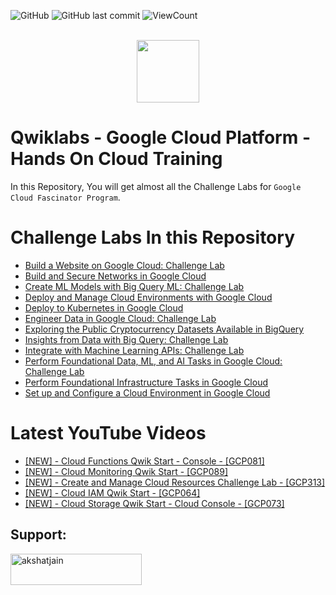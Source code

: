 ![GitHub](https://img.shields.io/github/license/akshat-jjain/Google-Cloud-Traning?style=flat)
![GitHub last commit](https://img.shields.io/github/last-commit/akshat-jjain/Google-Cloud-Traning?style=flat)
![ViewCount](https://views.whatilearened.today/views/github/akshat-jjain/Google-Cloud-Traning.svg?cache=remove)

<p align="center"> <br>
<a href="https://www.cloudskillsboost.google/public_profiles/dac1a33c-3942-4b6e-add6-ceef92a862cd">
   <img width=100 src="https://user-images.githubusercontent.com/56213740/123308121-e914a680-d540-11eb-82c4-491fb83cda68.jpeg"> 
</a>
</p>

# Qwiklabs - Google Cloud Platform - Hands On Cloud Training

In this Repository, You will get almost all the Challenge Labs for `Google Cloud Fascinator Program`.
# Challenge Labs In this Repository
* [Build a Website on Google Cloud: Challenge Lab](https://github.com/akshat-jjain/Google-Cloud-Traning/tree/main/Build%20a%20Website%20on%20Google%20Cloud%20Challenge%20Lab)
* [Build and Secure Networks in Google Cloud](https://github.com/akshat-jjain/Google-Cloud-Traning/tree/main/Build%20and%20Secure%20Networks%20in%20Google%20Cloud:%20Challenge%20Lab)
* [Create ML Models with Big Query ML: Challenge Lab](https://github.com/akshat-jjain/Google-Cloud-Traning/tree/main/Create%20ML%20Models%20with%20BigQuery%20ML:%20Challenge%20Lab)
* [Deploy and Manage Cloud Environments with Google Cloud](https://github.com/akshat-jjain/Google-Cloud-Traning/tree/main/Deploy%20and%20Manage%20Cloud%20Environments%20with%20Google%20Cloud:%20Challenge%20Lab)
* [Deploy to Kubernetes in Google Cloud](https://github.com/akshat-jjain/Google-Cloud-Traning/tree/main/Deploy%20to%20Kubernetes%20in%20Google%20Cloud:%20Challenge%20Lab)
* [Engineer Data in Google Cloud: Challenge Lab](https://github.com/akshat-jjain/Google-Cloud-Traning/tree/main/Engineer%20Data%20in%20Google%20Cloud:%20Challenge%20Lab)
* [Exploring the Public Cryptocurrency Datasets Available in BigQuery](https://github.com/akshat-jjain/Google-Cloud-Traning/tree/main/Applied%20Data:%20Blockchain/Exploring%20the%20Public%20Cryptocurrency%20Datasets%20Available%20in%20BigQuery)
* [Insights from Data with Big Query: Challenge Lab](https://github.com/akshat-jjain/Google-Cloud-Traning/tree/main/Insights%20from%20Data%20with%20BigQuery:%20Challenge%20Lab)
* [Integrate with Machine Learning APIs: Challenge Lab](https://github.com/akshat-jjain/Google-Cloud-Traning/tree/main/Integrate%20with%20Machine%20Learning%20APIs)
* [Perform Foundational Data, ML, and AI Tasks in Google Cloud: Challenge Lab](https://github.com/akshat-jjain/Google-Cloud-Traning/tree/main/Perform%20Foundational%20Data%2C%20ML%2C%20and%20AI%20Tasks%20in%20Google%20Cloud:%20Challenge%20Lab)
* [Perform Foundational Infrastructure Tasks in Google Cloud](https://github.com/akshat-jjain/Google-Cloud-Traning/tree/main/Perform%20Foundational%20Infrastructure%20Tasks%20in%20Google%20Cloud:%20Challenge%20Lab)
* [Set up and Configure a Cloud Environment in Google Cloud](https://github.com/akshat-jjain/Google-Cloud-Traning/tree/main/Set%20up%20and%20Configure%20a%20Cloud%20Environment%20in%20Google%20Cloud:%20Challenge%20Lab%20%7C%20logbook)

# Latest YouTube Videos
<!-- YOUTUBE:START -->
- [[NEW] - Cloud Functions Qwik Start - Console - [GCP081]](https://www.youtube.com/watch?v=NlysAskJXr8)
- [[NEW] - Cloud Monitoring Qwik Start - [GCP089]](https://www.youtube.com/watch?v=0UMjIkPoKPo)
- [[NEW] - Create and Manage Cloud Resources Challenge Lab - [GCP313]](https://www.youtube.com/watch?v=CjVlbv5GmKU)
- [[NEW] - Cloud IAM Qwik Start - [GCP064]](https://www.youtube.com/watch?v=tPxbInY2u-A)
- [[NEW] - Cloud Storage Qwik Start - Cloud Console - [GCP073]](https://www.youtube.com/watch?v=7zImUqof1o0)
<!-- YOUTUBE:END -->
## Support:
<p><a href="https://www.buymeacoffee.com/akshatjain"> <img align="left" src="https://cdn.buymeacoffee.com/buttons/v2/default-yellow.png" height="50" width="210" alt="akshatjain" /></a></p><br><br>
